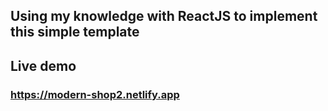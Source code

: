 ## Using my knowledge with ReactJS to implement this simple template

## Live demo

### https://modern-shop2.netlify.app
